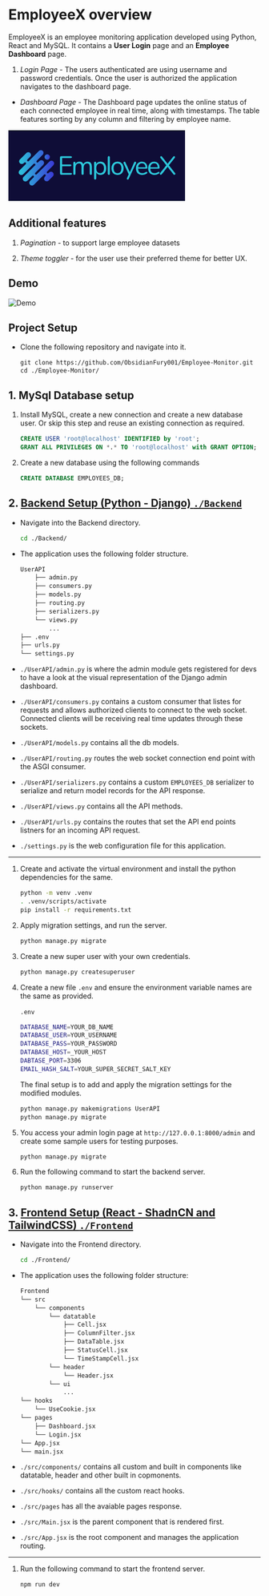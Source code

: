 # EmployeeX overview

EmployeeX is an employee monitoring application developed using Python, React and MySQL. It contains a **User Login** page and an **Employee Dashboard** page.

1. *Login Page* - The users authenticated are using username and password credentials. Once the user is authorized the application navigates to the dashboard page.

- *Dashboard Page* - The Dashboard page updates the online status of each connected employee in real time, along with timestamps. The table features sorting by any column and filtering by employee name.

![EmployeeX](./Frontend/public/assets/logo.png)

## Additional features

1. *Pagination* - to support large employee datasets

2. *Theme toggler* - for the user use their preferred theme for better UX.

## Demo

![Demo](Demo.gif)

## Project Setup

- Clone the following repository and navigate into it.

    ```git
    git clone https://github.com/ObsidianFury001/Employee-Monitor.git    
    cd ./Employee-Monitor/
    ```

## 1. MySql Database setup

1. Install MySQL, create a new connection and create a new database user. Or skip this step and reuse an existing connection as required.

    ```sql
    CREATE USER 'root@localhost' IDENTIFIED by 'root';
    GRANT ALL PRIVILEGES ON *.* TO 'root@localhost' with GRANT OPTION;
    ```

2. Create a new database using the following commands

    ```sql
    CREATE DATABASE EMPLOYEES_DB;
    ```

## 2. [Backend Setup (Python - Django) `./Backend`](./Backend/README.md)

- Navigate into the Backend directory.

    ```bash
    cd ./Backend/
    ```

- The application uses the following folder structure.

    ```bash
    UserAPI
        ├── admin.py
        ├── consumers.py
        ├── models.py
        ├── routing.py
        ├── serializers.py
        └── views.py
            ...
    ├── .env
    ├── urls.py
    └── settings.py

- `./UserAPI/admin.py` is where the admin module gets registered for devs to have a look at the visual representation of the Django admin dashboard.

- `./UserAPI/consumers.py` contains a custom consumer that listes for requests and allows authorized clients to connect to the web socket. Connected clients will be receiving real time updates through these sockets.

- `./UserAPI/models.py` contains all the db models.

- `./UserAPI/routing.py` routes the web socket connection end point with the ASGI consumer.

- `./UserAPI/serializers.py` contains a custom `EMPLOYEES_DB` serializer to serialize and return model records for the API response.

- `./UserAPI/views.py` contains all the API methods.

- `./UserAPI/urls.py` contains the routes that set the API end points listners for an incoming API request.

- `./settings.py` is the web configuration file for this application.

---

1. Create and activate the virtual environment and install the python dependencies for the same.

    ```bash
    python -m venv .venv
    . .venv/scripts/activate        
    pip install -r requirements.txt
    ```

2. Apply migration settings, and run the server.

    ```bash
    python manage.py migrate
    ```

3. Create a new super user with your own credentials.

    ```bash
    python manage.py createsuperuser
    ```

4. Create a new file `.env` and ensure the environment variable names are the same as provided.

    `.env`

    ```bash
    DATABASE_NAME=YOUR_DB_NAME
    DATABASE_USER=YOUR_USERNAME
    DATABASE_PASS=YOUR_PASSWORD
    DATABASE_HOST=_YOUR_HOST
    DABTASE_PORT=3306
    EMAIL_HASH_SALT=YOUR_SUPER_SECRET_SALT_KEY
    ```

    The final setup is to add and apply the migration settings for the modified modules.

    ```bash
    python manage.py makemigrations UserAPI    
    python manage.py migrate
    ```

5. You access your admin login page at `http://127.0.0.1:8000/admin` and create some sample users for testing purposes.

    ```bash
    python manage.py migrate
    ```

6. Run the following command to start the backend server.

    ```bash
    python manage.py runserver
    ```

## 3. [Frontend Setup (React - ShadnCN and TailwindCSS) `./Frontend`](./Frontend/README.md)

- Navigate into the Frontend directory.

    ```bash
    cd ./Frontend/
    ```

- The application uses the following folder structure:

    ```bash
    Frontend
    └── src
        └── components
            └── datatable
                ├── Cell.jsx
                ├── ColumnFilter.jsx
                ├── DataTable.jsx
                ├── StatusCell.jsx
                └── TimeStampCell.jsx
            └── header
                └── Header.jsx
            └── ui
                ...
    └── hooks
        └── UseCookie.jsx
    └── pages
        ├── Dashboard.jsx
        └── Login.jsx
    └── App.jsx
    └── main.jsx
    ```

- `./src/components/` contains all custom and built in components like datatable, header and other built in copmonents.

- `./src/hooks/` contains all the custom react hooks.

- `./src/pages` has all the avaiable pages response.

- `./src/Main.jsx` is the parent component that is rendered first.

- `./src/App.jsx` is the root component and manages the application routing.

---

1. Run the following command to start the frontend server.

    ```bash
    npm run dev
    ```
